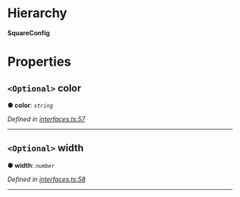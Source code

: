

# Hierarchy

**SquareConfig**

# Properties

<a id="color"></a>

## `<Optional>` color

**● color**: *`string`*

*Defined in [interfaces.ts:57](https://github.com/tgreyjs/typedoc-plugin-markdown/blob/master/test/src/interfaces.ts#L57)*

___

<a id="width"></a>

## `<Optional>` width

**● width**: *`number`*

*Defined in [interfaces.ts:58](https://github.com/tgreyjs/typedoc-plugin-markdown/blob/master/test/src/interfaces.ts#L58)*

___

